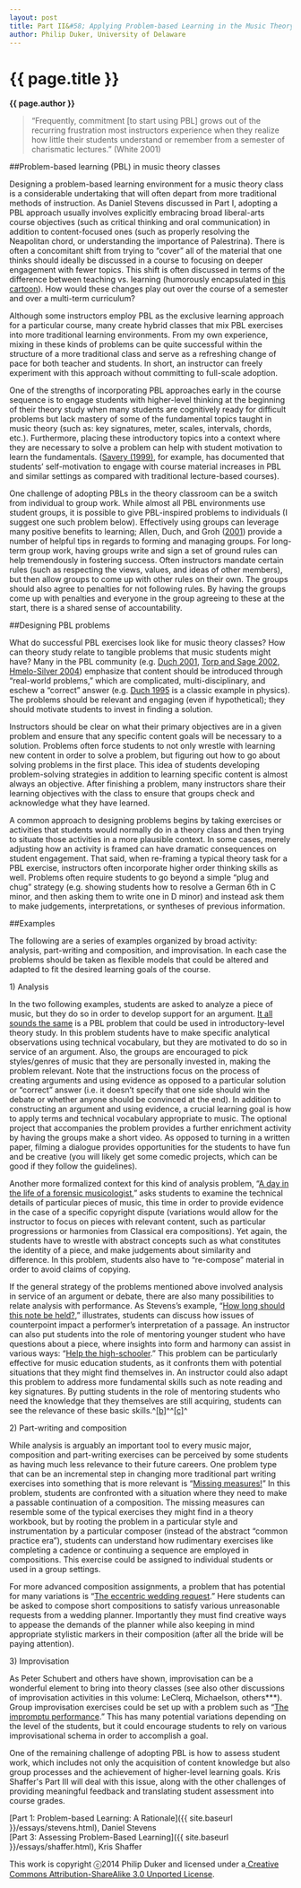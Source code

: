 ```yaml
---
layout: post
title: Part II&#58; Applying Problem-based Learning in the Music Theory Classroom
author: Philip Duker, University of Delaware
---
```


{{ page.title }}
================
**{{ page.author }}**

>“Frequently, commitment [to start using PBL] grows out of the recurring frustration most instructors experience when they realize how little their students understand or remember from a semester of charismatic lectures.”  (White 2001)

##Problem-based learning (PBL) in music theory classes

Designing a problem-based learning environment for a music theory class is a considerable undertaking that will often depart from more traditional methods of instruction. As Daniel Stevens discussed in Part I, adopting a PBL approach usually involves explicitly embracing broad liberal-arts course objectives (such as critical thinking and oral communication) in addition to content-focused ones (such as properly resolving the Neapolitan chord, or understanding the importance of Palestrina). There is often a concomitant shift from trying to “cover” all of the material that one thinks should ideally be discussed in a course to focusing on deeper engagement with fewer topics. This shift is often discussed in terms of the difference between teaching vs. learning (humorously encapsulated in [this cartoon](https://www.google.com/url?q=https%3A%2F%2Fwww.flickr.com%2Fphotos%2Fteachandlearn%2F3792277913%2F&sa=D&sntz=1&usg=AFQjCNEEsdM86BXFI4aWgoz83yjNLZR4Ug)). How would these changes play out over the course of a semester and over a multi-term curriculum?

Although some instructors employ PBL as the exclusive learning approach for a particular course, many create hybrid classes that mix PBL exercises into more traditional learning environments. From my own experience, mixing in these kinds of problems can be quite successful within the structure of a more traditional class and serve as a refreshing change of pace for both teacher and students. In short, an instructor can freely experiment with this approach without committing to full-scale adoption.  

One of the strengths of incorporating PBL approaches early in the course sequence is to engage students with higher-level thinking at the beginning of their theory study when many students are cognitively ready for difficult problems but lack mastery of some of the fundamental topics taught in music theory (such as: key signatures, meter, scales, intervals, chords, etc.). Furthermore, placing these introductory topics into a context where they are necessary to solve a problem can help with student motivation to learn the fundamentals. ([Savery (1999)](http://www.google.com/url?sa=t&rct=j&q=&esrc=s&source=web&cd=1&cad=rja&uact=8&ved=0CCIQFjAA&url=http%3A%2F%2Fdocs.lib.purdue.edu%2Fcgi%2Fviewcontent.cgi%3Farticle%3D1002%26context%3Dijpbl&ei=vLjXU4ixHo63yATE04GADw&usg=AFQjCNFX4134uN_lhklkWheQY5iqthzk8w&bvm=bv.71778758,d.aWw), for example, has documented that students’ self-motivation to engage with course material increases in PBL and similar settings as compared with traditional lecture-based courses).

One challenge of adopting PBLs in the theory classroom can be a switch from individual to group work. While almost all PBL environments use student groups, it is possible to give PBL-inspired problems to individuals (I suggest one such problem below). Effectively using groups can leverage many positive benefits to learning; Allen, Duch, and Groh ([2001](https://www.google.com/url?q=https%3A%2F%2Fopenlibrary.org%2Fbooks%2FOL9728080M%2FThe_Power_of_Problem-Based_Learning&sa=D&sntz=1&usg=AFQjCNF4lOzHkR24BaxLElMXjeTt_59M9Q)) provide a number of helpful tips in regards to forming and managing groups. For long-term group work, having groups write and sign a set of ground rules can help tremendously in fostering success. Often instructors mandate certain rules (such as respecting the views, values, and ideas of other members), but then allow groups to come up with other rules on their own. The groups should also agree to penalties for not following rules. By having the groups come up with penalties and everyone in the group agreeing to these at the start, there is a shared sense of accountability.        

##Designing PBL problems

What do successful PBL exercises look like for music theory classes? How can theory study relate to tangible problems that music students might have? Many in the PBL community (e.g. [Duch 2001](https://www.google.com/url?q=https%3A%2F%2Fopenlibrary.org%2Fbooks%2FOL9728080M%2FThe_Power_of_Problem-Based_Learning&sa=D&sntz=1&usg=AFQjCNF4lOzHkR24BaxLElMXjeTt_59M9Q), [Torp and Sage 2002](https://www.google.com/url?q=https%3A%2F%2Fopenlibrary.org%2Fbooks%2FOL3939353M%2FProblems_as_possibilities&sa=D&sntz=1&usg=AFQjCNFHjzXkoQSex2dFO2JB87ZkHTfFUQ), [Hmelo-Silver 2004](http://www.google.com/url?q=http%3A%2F%2Fwww.jstor.org%2Fdiscover%2F10.2307%2F23363859%3FsearchUri%3D%252Faction%252FdoBasicSearch%253FQuery%253DHmelo-Silver%252BProblems%2526amp%253Bfilter%253D%2526amp%253BSearch%253DSearch%2526amp%253Bwc%253Don%26resultItemClick%3Dtrue%26Search%3Dyes%26searchText%3DHmelo-Silver%26searchText%3DProblems%26uid%3D3739592%26uid%3D2134%26uid%3D2%26uid%3D70%26uid%3D4%26uid%3D3739256%26sid%3D21104414857207&sa=D&sntz=1&usg=AFQjCNFLqrqzIIwCGGaHyJQrsIUAb9d1dQ)) emphasize that content should be introduced through “real-world problems,” which are complicated, multi-disciplinary, and eschew a “correct” answer (e.g. [Duch 1995](http://www.google.com/url?q=http%3A%2F%2Fwww.udel.edu%2Fpbl%2Fcurric%2Facc12.html&sa=D&sntz=1&usg=AFQjCNG238lRMXEHDZ5ue3nKeovfTk0NnQ) is a classic example in physics). The problems should be relevant and engaging (even if hypothetical); they should motivate students to invest in finding a solution.

Instructors should be clear on what their primary objectives are in a given problem and ensure that any specific content goals will be necessary to a solution. Problems often force students to not only wrestle with learning new content in order to solve a problem, but figuring out how to go about solving problems in the first place. This idea of students developing problem-solving strategies in addition to learning specific content is almost always an objective. After finishing a problem, many instructors share their learning objectives with the class to ensure that groups check and acknowledge what they have learned.

A common approach to designing problems begins by taking exercises or activities that students would normally do in a theory class and then trying to situate those activities in a more plausible context. In some cases, merely adjusting how an activity is framed can have dramatic consequences on student engagement. That said, when re-framing a typical theory task for a PBL exercise, instructors often incorporate higher order thinking skills as well. Problems often require students to go beyond a simple “plug and chug” strategy (e.g. showing students how to resolve a German 6th in C minor, and then asking them to write one in D minor) and instead ask them to make judgements, interpretations, or syntheses of previous information.

##Examples

The following are a series of examples organized by broad activity: analysis, part-writing and composition, and improvisation. In each case the problems should be taken as flexible models that could be altered and adapted to fit the desired learning goals of the course.    

​1) Analysis

In the two following examples, students are asked to analyze a piece of music, but they do so in order to develop support for an argument. [It all sounds the same](https://docs.google.com/a/udel.edu/document/d/18-CwWHXxQRlTyZ_wanjyH_a19utGcecHae3zEYGrCu0/edit?usp=sharing) is a PBL problem that could be used in introductory-level theory study. In this problem students have to make specific analytical observations using technical vocabulary, but they are motivated to do so in service of an argument. Also, the groups are encouraged to pick styles/genres of music that they are personally invested in, making the problem relevant. Note that the instructions focus on the process of creating arguments and using evidence as opposed to a particular solution or “correct” answer (i.e. it doesn’t specify that one side should win the debate or whether anyone should be convinced at the end). In addition to constructing an argument and using evidence, a crucial learning goal is how to apply terms and technical vocabulary appropriate to music. The optional project that accompanies the problem provides a further enrichment activity by having the groups make a short video. As opposed to turning in a written paper, filming a dialogue provides opportunities for the students to have fun and be creative (you will likely get some comedic projects, which can be good if they follow the guidelines).

Another more formalized context for this kind of analysis problem, “[A day in the life of a forensic musicologist](https://docs.google.com/a/udel.edu/document/d/1JZpwmJUV2RWLf4Id7_O0RbbshP_o3kB_sjmCrVvOX-Q/edit),” asks students to examine the technical details of particular pieces of music, this time in order to provide evidence in the case of a specific copyright dispute (variations would allow for the instructor to focus on pieces with relevant content, such as particular progressions or harmonies from Classical era compositions). Yet again, the students have to wrestle with abstract concepts such as what constitutes the identity of a piece, and make judgements about similarity and difference. In this problem, students also have to “re-compose” material in order to avoid claims of copying.

If the general strategy of the problems mentioned above involved analysis in service of an argument or debate, there are also many possibilities to relate analysis with performance. As Stevens’s example, “[How long should this note be held?](https://docs.google.com/a/udel.edu/document/d/1Y5ho1Hr5bkvkQLdjN8r_xRlwM9eTcHZ_znKDqyh67iY/edit),” illustrates, students can discuss how issues of counterpoint impact a performer’s interpretation of a passage. An instructor can also put students into the role of mentoring younger student who have questions about a piece, where insights into form and harmony can assist in various ways: “[Help the high-schooler](https://docs.google.com/a/udel.edu/document/d/1GVZCHh3GojY9AMCE3mG10S8hMhYxFh99qLgXkJ4_R90/edit).” This problem can be particularly effective for music education students, as it confronts them with potential situations that they might find themselves in. An instructor could also adapt this problem to address more fundamental skills such as note reading and key signatures. By putting students in the role of mentoring students who need the knowledge that they themselves are still acquiring, students can see the relevance of these basic skills.^[[b]](#cmnt2)^^[[c]](#cmnt3)^

​2) Part-writing and composition

While analysis is arguably an important tool to every music major, composition and part-writing exercises can be perceived by some students as having much less relevance to their future careers. One problem type that can be an incremental step in changing more traditional part writing exercises into something that is more relevant is “[Missing measures!](https://docs.google.com/a/udel.edu/document/d/1NoiUPMrD3BDBzaIEIuC2f3Te6G3sQnl96rKMXQAJ2DA/edit)” In this problem, students are confronted with a situation where they need to make a passable continuation of a composition. The missing measures can resemble some of the typical exercises they might find in a theory workbook, but by rooting the problem in a particular style and instrumentation by a particular composer (instead of the abstract “common practice era”), students can understand how rudimentary exercises like completing a cadence or continuing a sequence are employed in compositions. This exercise could be assigned to individual students or used in a group settings.

For more advanced composition assignments, a problem that has potential for many variations is “[The eccentric wedding request](https://docs.google.com/a/udel.edu/document/d/1_AfpDjmWaI2GgAT7u0Jxh_MXcsUQYlGqf8ugixj727I/edit).”  Here students can be asked to compose short compositions to satisfy various unreasonable requests from a wedding planner. Importantly they must find creative ways to appease the demands of the planner while also keeping in mind appropriate stylistic markers in their composition (after all the bride will be paying attention).  

​3) Improvisation

As Peter Schubert and others have shown, improvisation can be a wonderful element to bring into theory classes (see also other discussions of improvisation activities in this volume: LeClerq, Michaelson, others\*\*\*). Group improvisation exercises could be set up with a problem such as “[The impromptu performance](https://docs.google.com/a/udel.edu/document/d/1Q1EWauC_psfcrRIPTB5Fo7wG81A5mDg-noOm0SSBeGY/edit).” This has many potential variations depending on the level of the students, but it could encourage students to rely on various improvisational schema in order to accomplish a goal.  

One of the remaining challenge of adopting PBL is how to assess student work, which includes not only the acquisition of content knowledge but also group processes and the achievement of higher-level learning goals. Kris Shaffer's Part III will deal with this issue, along with the other challenges of providing meaningful feedback and translating student assessment into course grades.

[Part 1: Problem-based Learning: A Rationale]({{ site.baseurl }}/essays/stevens.html), Daniel Stevens  
[Part 3: Assessing Problem-Based Learning]({{ site.baseurl }}/essays/shaffer.html), Kris Shaffer


This work is copyright ⓒ2014 Philip Duker and licensed under a[ ](http://www.google.com/url?q=http%3A%2F%2Fcreativecommons.org%2Flicenses%2Fby-sa%2F3.0%2F&sa=D&sntz=1&usg=AFQjCNG4j2oPozXv2_VqmmLiVAToFtwKdA)[Creative Commons Attribution-ShareAlike 3.0 Unported License](http://www.google.com/url?q=http%3A%2F%2Fcreativecommons.org%2Flicenses%2Fby-sa%2F3.0%2F&sa=D&sntz=1&usg=AFQjCNG4j2oPozXv2_VqmmLiVAToFtwKdA).

